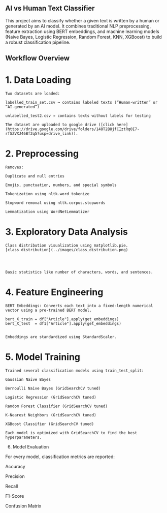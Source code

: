 ## AI vs Human Text Classifier

This project aims to classify whether a given text is written by a human or generated by an AI model.
It combines traditional NLP preprocessing, feature extraction using BERT embeddings, and machine learning models (Naive Bayes, Logistic Regression, Random Forest, KNN, XGBoost) to build a robust classification pipeline.

## Workflow Overview
# 1. Data Loading

    Two datasets are loaded:

    labelled_train_set.csv → contains labeled texts (“Human-written” or “AI-generated”)

    unlabelled_test2.csv → contains texts without labels for testing

    The dataset are uploaded to google drive ([click here](https://drive.google.com/drive/folders/148T2B8jfCIztRq0I7-rfSZVXJ46Bf2q5?usp=drive_link)).

# 2. Preprocessing

    Removes:

    Duplicate and null entries

    Emojis, punctuation, numbers, and special symbols

    Tokenization using nltk.word_tokenize

    Stopword removal using nltk.corpus.stopwords

    Lemmatization using WordNetLemmatizer

# 3. Exploratory Data Analysis

    Class distribution visualization using matplotlib.pie.
    [class distribution](../images/class_distribution.png)

    


    Basic statistics like number of characters, words, and sentences.

# 4. Feature Engineering

    BERT Embeddings: Converts each text into a fixed-length numerical vector using a pre-trained BERT model.

    bert_X_train = df["Article"].apply(get_embeddings)
    bert_X_test  = df1["Article"].apply(get_embeddings)


    Embeddings are standardized using StandardScaler.

# 5. Model Training

    Trained several classification models using train_test_split:

    Gaussian Naive Bayes

    Bernoulli Naive Bayes (GridSearchCV tuned)

    Logistic Regression (GridSearchCV tuned)

    Random Forest Classifier (GridSearchCV tuned)

    K-Nearest Neighbors (GridSearchCV tuned)

    XGBoost Classifier (GridSearchCV tuned)

    Each model is optimized with GridSearchCV to find the best hyperparameters.

6. Model Evaluation

For every model, classification metrics are reported:

Accuracy

Precision

Recall

F1-Score

Confusion Matrix
